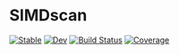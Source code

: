 # SIMDscan

[![Stable](https://img.shields.io/badge/docs-stable-blue.svg)](https://schrimpf.github.io/SIMDscan.jl/stable/)
[![Dev](https://img.shields.io/badge/docs-dev-blue.svg)](https://schrimpf.github.io/SIMDscan.jl/dev/)
[![Build Status](https://github.com/schrimpf/SIMDscan.jl/actions/workflows/CI.yml/badge.svg?branch=main)](https://github.com/schrimpf/SIMDscan.jl/actions/workflows/CI.yml?query=branch%3Amain)
[![Coverage](https://codecov.io/gh/schrimpf/SIMDscan.jl/branch/main/graph/badge.svg)](https://codecov.io/gh/schrimpf/SIMDscan.jl)
